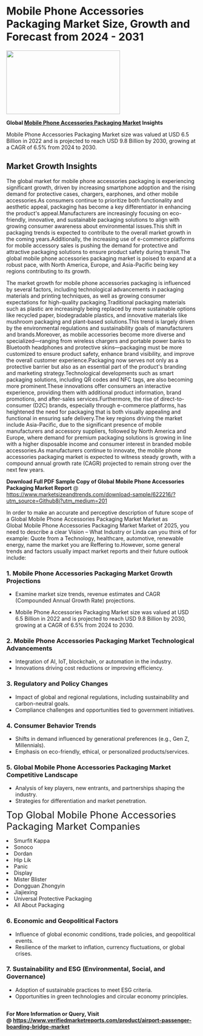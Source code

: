 <H1>Mobile Phone Accessories Packaging Market Size, Growth and Forecast from 2024 - 2031</H1><img class="aligncenter size-medium wp-image-584254" src="https://thirdeyenews.in/wp-content/uploads/2024/09/Global-Market-Research-300x168.jpeg" alt="" width="300" height="168" /><p><strong>Global&nbsp;<a href="https://www.marketsizeandtrends.com/download-sample/622216/?utm_source=Github8j?utm_medium=201">Mobile Phone Accessories Packaging Market</a> Insights</strong></p><p>Mobile Phone Accessories Packaging Market size was valued at USD 6.5 Billion in 2022 and is projected to reach USD 9.8 Billion by 2030, growing at a CAGR of 6.5% from 2024 to 2030.</p><p><h2>Market Growth Insights</h2> <p>The global market for mobile phone accessories packaging is experiencing significant growth, driven by increasing smartphone adoption and the rising demand for protective cases, chargers, earphones, and other mobile accessories.As consumers continue to prioritize both functionality and aesthetic appeal, packaging has become a key differentiator in enhancing the product's appeal.Manufacturers are increasingly focusing on eco-friendly, innovative, and sustainable packaging solutions to align with growing consumer awareness about environmental issues.This shift in packaging trends is expected to contribute to the overall market growth in the coming years.Additionally, the increasing use of e-commerce platforms for mobile accessory sales is pushing the demand for protective and attractive packaging solutions to ensure product safety during transit.The global mobile phone accessories packaging market is poised to expand at a robust pace, with North America, Europe, and Asia-Pacific being key regions contributing to its growth.</p> <p>The market growth for mobile phone accessories packaging is influenced by several factors, including technological advancements in packaging materials and printing techniques, as well as growing consumer expectations for high-quality packaging.Traditional packaging materials such as plastic are increasingly being replaced by more sustainable options like recycled paper, biodegradable plastics, and innovative materials like mushroom packaging and plant-based solutions.This trend is largely driven by the environmental regulations and sustainability goals of manufacturers and brands.Moreover, as mobile accessories become more diverse and specialized—ranging from wireless chargers and portable power banks to Bluetooth headphones and protective skins—packaging must be more customized to ensure product safety, enhance brand visibility, and improve the overall customer experience.Packaging now serves not only as a protective barrier but also as an essential part of the product's branding and marketing strategy.Technological developments such as smart packaging solutions, including QR codes and NFC tags, are also becoming more prominent.These innovations offer consumers an interactive experience, providing them with additional product information, brand promotions, and after-sales services.Furthermore, the rise of direct-to-consumer (D2C) brands, especially through e-commerce platforms, has heightened the need for packaging that is both visually appealing and functional in ensuring safe delivery.The key regions driving the market include Asia-Pacific, due to the significant presence of mobile manufacturers and accessory suppliers, followed by North America and Europe, where demand for premium packaging solutions is growing in line with a higher disposable income and consumer interest in branded mobile accessories.As manufacturers continue to innovate, the mobile phone accessories packaging market is expected to witness steady growth, with a compound annual growth rate (CAGR) projected to remain strong over the next few years.</p> <p><span class=""><strong>Download Full PDF Sample Copy of Global Mobile Phone Accessories Packaging Market Report</strong> @ <a href="https://www.marketsizeandtrends.com/download-sample/622216/?utm_source=Github8j?utm_medium=201" target="_blank">https://www.marketsizeandtrends.com/download-sample/622216/?utm_source=Github8j?utm_medium=201</a></span></p><p>In order to make an accurate and perceptive description of future scope of a Global&nbsp;Mobile Phone Accessories Packaging Market Market as Global&nbsp;Mobile Phone Accessories Packaging Market Market of 2025, you need to describe a clear Vision &ndash; What Industry or Linda can you think of for example: Quote from a Technology, healthcare, automotive, renewable energy, name the market you are Reffering to.However, some general trends and factors usually impact market reports and their future outlook include:</p><h3>1.&nbsp;<strong>Mobile Phone Accessories Packaging Market Growth Projections</strong></h3><ul><li>Examine market size trends, revenue estimates and CAGR (Compounded Annual Growth Rate) projections.</li><li><p>Mobile Phone Accessories Packaging Market size was valued at USD 6.5 Billion in 2022 and is projected to reach USD 9.8 Billion by 2030, growing at a CAGR of 6.5% from 2024 to 2030.</p></li></ul><h3>2.&nbsp;<strong>Mobile Phone Accessories Packaging Market Technological Advancements</strong></h3><ul><li>Integration of AI, IoT, blockchain, or automation in the industry.</li><li>Innovations driving cost reductions or improving efficiency.</li></ul><h3>3.&nbsp;<strong>Regulatory and Policy Changes</strong></h3><ul><li>Impact of global and regional regulations, including sustainability and carbon-neutral goals.</li><li>Compliance challenges and opportunities tied to government initiatives.</li></ul><h3>4.&nbsp;<strong>Consumer Behavior Trends</strong></h3><ul><li>Shifts in demand influenced by generational preferences (e.g., Gen Z, Millennials).</li><li>Emphasis on eco-friendly, ethical, or personalized products/services.</li></ul><h3>5.&nbsp;<strong>Global Mobile Phone Accessories Packaging Market Competitive Landscape</strong></h3><ul><li>Analysis of key players, new entrants, and partnerships shaping the industry.</li><li>Strategies for differentiation and market penetration.</li></ul><p data-pm-slice="1 1 []"><span style="color: inherit; font-family: inherit; font-size: 25px;">Top Global Mobile Phone Accessories Packaging Market Companies</span></p><div class="" data-test-id=""><p><li>Smurfit Kappa</li><li> Sonoco</li><li> Dordan</li><li> Hip Lik</li><li> Panic</li><li> Display</li><li> Mister Blister</li><li> Dongguan Zhongyin</li><li> Jiajiexing</li><li> Universal Protective Packaging</li><li> All About Packaging</li></p></div><h3>6.&nbsp;<strong>Economic and Geopolitical Factors</strong></h3><ul><li>Influence of global economic conditions, trade policies, and geopolitical events.</li><li>Resilience of the market to inflation, currency fluctuations, or global crises.</li></ul><h3>7.&nbsp;<strong>Sustainability and ESG (Environmental, Social, and Governance)</strong></h3><ul><li>Adoption of sustainable practices to meet ESG criteria.</li><li>Opportunities in green technologies and circular economy principles.</li></ul><h2><strong style="font-size: 14px;">For More Information or Query, Visit @&nbsp;</strong><a style="background-color: #ffffff; font-size: 14px;" href="https://www.marketsizeandtrends.com/report/mobile-phone-accessories-packaging-market/" target="_blank">https://www.verifiedmarketreports.com/product/airport-passenger-boarding-bridge-market</a></h2>